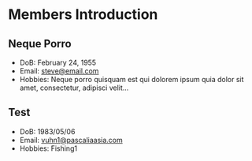 # Members Introduction

## Neque Porro
- DoB: February 24, 1955
- Email: steve@email.com
- Hobbies: Neque porro quisquam est qui dolorem ipsum quia dolor sit amet, consectetur, adipisci velit...

## Test
- DoB: 1983/05/06
- Email: vuhn1@pascaliaasia.com
- Hobbies: Fishing1

